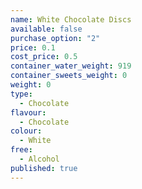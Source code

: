 ```yaml
---
name: White Chocolate Discs
available: false
purchase_option: "2"
price: 0.1
cost_price: 0.5
container_water_weight: 919
container_sweets_weight: 0
weight: 0
type: 
  - Chocolate
flavour: 
  - Chocolate
colour: 
  - White
free: 
  - Alcohol
published: true
---
```

